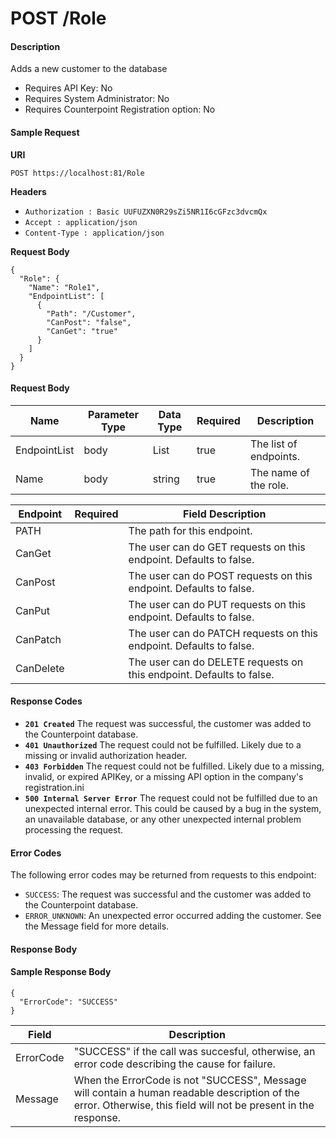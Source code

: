 # POST /Role

#### Description
Adds a new customer to the database

- Requires API Key: No
- Requires System Administrator: No
- Requires Counterpoint Registration option: No

#### Sample Request

**URI**

`POST https://localhost:81/Role`

**Headers**
- `Authorization : Basic UUFUZXN0R29sZi5NR1I6cGFzc3dvcmQx`
- `Accept : application/json`
- `Content-Type : application/json`

**Request Body**
```
{
  "Role": {
    "Name": "Role1",
    "EndpointList": [
      {
        "Path": "/Customer",
        "CanPost": "false",
        "CanGet": "true"
      }
    ]
  }
}
```

#### Request Body
Name | Parameter Type | Data Type | Required | Description
---- | -------------- | --------- | -------- | -----------
EndpointList | body | List<Endpoint> | true | The list of endpoints.
Name | body | string | true | The name of the role.

Endpoint | Required | Field Description
------- | -------- | -----------------
PATH | | The path for this endpoint.
CanGet | | The user can do GET requests on this endpoint.  Defaults to false.
CanPost | | The user can do POST requests on this endpoint.  Defaults to false.
CanPut | | The user can do PUT requests on this endpoint.  Defaults to false.
CanPatch | | The user can do PATCH requests on this endpoint.  Defaults to false.
CanDelete | | The user can do DELETE requests on this endpoint.  Defaults to false.

#### Response Codes
- **<code>201 Created</code>** The request was successful, the customer was added to the Counterpoint database.
- **<code>401 Unauthorized</code>** The request could not be fulfilled. Likely due to a missing or invalid authorization header.
- **<code>403 Forbidden</code>** The request could not be fulfilled. Likely due to a missing, invalid, or expired APIKey, or a missing API option in the company's registration.ini 
- **<code>500 Internal Server Error</code>** The request could not be fulfilled due to an unexpected internal error. This could be caused by a bug in the system, an unavailable database, or any other unexpected internal problem processing the request.
 
#### Error Codes
The following error codes may be returned from requests to this endpoint:
- `SUCCESS`: The request was successful and the customer was added to the Counterpoint database.
- `ERROR_UNKNOWN`: An unexpected error occurred adding the customer. See the Message field for more details.

#### Response Body


#### Sample Response Body
```
{
  "ErrorCode": "SUCCESS"
}
```

Field | Description
----- | -----------
ErrorCode | "SUCCESS" if the call was succesful, otherwise, an error code describing the cause for failure.
Message | When the ErrorCode is not "SUCCESS", Message will contain a human readable description of the error. Otherwise, this field will not be present in the response.

